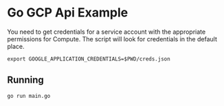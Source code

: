 # Go GCP Api Example

You need to get credentials for a service account with the appropriate permissions for Compute. The script will look for credentials in the default place.

```
export GOOGLE_APPLICATION_CREDENTIALS=$PWD/creds.json
```

## Running

```
go run main.go
```
